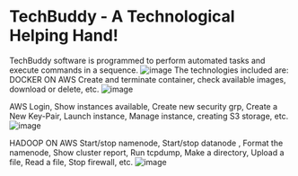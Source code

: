 # TechBuddy - A Technological Helping Hand!
TechBuddy software is programmed to perform automated tasks and execute commands in a sequence.
![image](https://user-images.githubusercontent.com/66177822/149616089-3b89dea4-af0b-46e5-aa29-1b2ea3c25a2e.png)
The technologies included are:
DOCKER ON AWS
Create and terminate container, check available images, download or delete, etc. ![image](https://user-images.githubusercontent.com/66177822/149616233-76d4dcb7-e932-47ca-b591-5504998072cc.png)

AWS
Login, Show instances available, Create new security grp, Create a New Key-Pair, Launch instance, Manage instance, creating S3 storage, etc.
![image](https://user-images.githubusercontent.com/66177822/149616244-96be2a86-d90f-4dbb-a397-51fecc669abf.png)

HADOOP ON AWS
Start/stop  namenode, Start/stop datanode , Format the namenode, Show cluster report, Run tcpdump, Make a directory, Upload a file, Read a file, Stop firewall, etc.
![image](https://user-images.githubusercontent.com/66177822/149616253-3a19e5dd-1559-400a-8c0d-f9102215cdb2.png)




